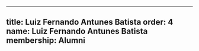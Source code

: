 ---
  title: Luiz Fernando Antunes Batista
  order: 4
  name: Luiz Fernando Antunes Batista
  membership: Alumni
  ---
  